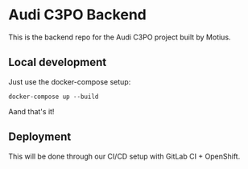 # Audi C3PO Backend

This is the backend repo for the Audi C3PO project built by Motius.

## Local development

Just use the docker-compose setup:

```
docker-compose up --build
```

Aand that's it!

## Deployment

This will be done through our CI/CD setup with GitLab CI + OpenShift.
